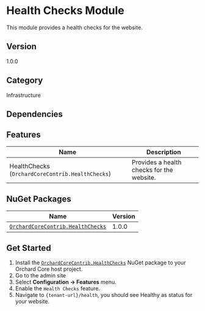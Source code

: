 # Health Checks Module

This module provides a health checks for the website.

## Version

1.0.0

## Category

Infrastructure

## Dependencies

## Features

| Name | Description |
| --- | --- |
| HealthChecks (`OrchardCoreContrib.HealthChecks`) | Provides a health checks for the website. |

## NuGet Packages

| Name | Version |
| --- | --- |
| [`OrchardCoreContrib.HealthChecks`](https://www.nuget.org/packages/OrchardCoreContrib.HealthChecks/1.0.0) | 1.0.0 |

## Get Started

1. Install the [`OrchardCoreContrib.HealthChecks`](https://www.nuget.org/packages/OrchardCoreContrib.HealthChecks/) NuGet package to your Orchard Core host project.
2. Go to the admin site
3. Select **Configuration -> Features** menu.
4. Enable the `Health Checks` feature.
5. Navigate to `{tenant-url}/health`, you should see Healthy as status for your website.

